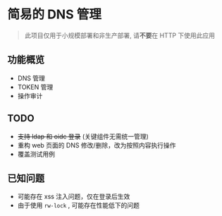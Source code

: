 # 简易的 DNS 管理

> 此项目仅用于小规模部署和非生产部署, 请**不要**在 HTTP 下使用此应用

## 功能概览

- DNS 管理
- TOKEN 管理
- 操作审计

## TODO

- ~~支持 ldap 和 oidc 登录~~ (关键组件无需统一管理)
- 重构 web 页面的 DNS 修改/删除，改为按照内容执行操作
- 覆盖测试用例

## 已知问题

- 可能存在 xss 注入问题，仅在登录后生效
- 由于使用 `rw-lock` , 可能存在性能低下的问题
